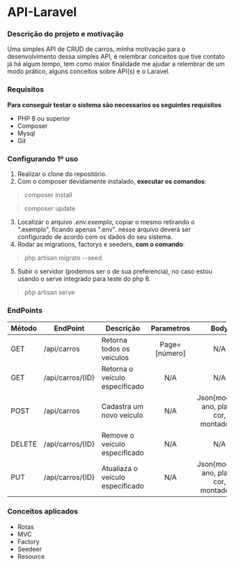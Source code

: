 # API-Laravel

### Descrição do projeto e motivação

Uma simples API de CRUD de carros, minha motivação para o desenvolvimento dessa simples API, é relembrar conceitos que tive contato já há algum tempo, tem como maior finalidade me ajudar a relembrar de um modo prático, alguns conceitos sobre API(s) e o Laravel.

### Requisitos 

__Para conseguir testar o sistema são necessarios os seguintes requisitos__
- PHP 8 ou superior
- Composer 
- Mysql
- Git

### Configurando 1º uso

1. Realizar o clone do repositório.
2. Com o composer devidamente instalado, __executar os comandos__:
> composer install

> composer update
3. Localizar o arquivo *.env.exemplo*, copiar o mesmo retirando o ".exemplo", ficando apenas ".env". nesse arquivo deverá ser configurado de acordo com os dados do seu sistema.
4. Rodar as migrations, factorys e seeders, __com o comando__:
> php artisan migrate --seed
5. Subir o servidor (podemos ser o de sua preferencia), no caso estou usando o serve integrado para teste do php 8.
> php artisan serve

### EndPoints

Método | EndPoint         | Descrição                        | Parametros      | Body
------ | -----------      | -------------------------------- | :-------------: | :--------------:
GET    | /api/carros      | Retorna todos os veiculos        | Page=[número]   | N/A
GET    | /api/carros/{ID} | Retorna o veículo especificado   | N/A             | N/A
POST   | /api/carros      | Cadastra um novo veículo         | N/A             | Json{modelo, ano, placa, cor, montadora}
DELETE | /api/carros/{ID} | Remove o veículo especificado    | N/A             | N/A
PUT    | /api/carros/{ID} | Atualiaza o veículo especificado | N/A             | Json{modelo, ano, placa, cor, montadora}

### Conceitos aplicados

- Rotas
- MVC
- Factory
- Seedeer
- Resource


